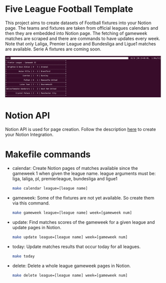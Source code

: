 # Five League Football Template

This project aims to create datasets of Football fixtures into your Notion page.
The teams and fixtures are taken from official leagues calendars and then they are embedded into Notion page.
The fetching of gameweek matches are scraped and there are commands to have updates every week.
Note that only Laliga, Premier League and Bundesliga and Ligue1 matches are available. Serie A fixtures are coming soon.

<img src="footbal-template.png">

# Notion API
Notion API is used for page creation. Follow the description [here](https://developers.notion.com/docs/authorization) to create your Notion Integration.




# Makefile commands

- calendar: Create Notion pages of matches available since the gameweek 1 when given the league name. league arguments must be: liga, laliga, pl, premierleague, bundesliga and ligue1
    ```bash
    make calendar league=[league name]
    ```
- gameweek: Some of the fixtures are not yet available. So create them via this command.
    ```bash
    make gameweek league=[league name] week=[gameweek num]
    ```

- update: Find matches scores of the gameweek for a given league and update pages in Notion.
    ```bash
    make update league=[league name] week=[gameweek num]
    ```
- today: Update matches results that occur today for all leagues.
    ```bash
    make today
    ```
- delete: Delete a whole league gameweek pages in Notion.
    ```bash
    make delete league=[league name] week=[gameweek num]
    ```
